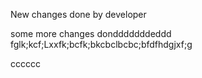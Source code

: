 New changes done by developer

some more changes dondddddddeddd
fglk;kcf;Lxxfk;bcfk;bkcbclbcbc;bfdfhdgjxf;g

cccccc

